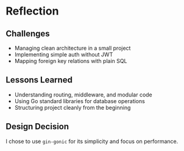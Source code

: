 # Reflection

## Challenges

- Managing clean architecture in a small project
- Implementing simple auth without JWT
- Mapping foreign key relations with plain SQL

## Lessons Learned

- Understanding routing, middleware, and modular code
- Using Go standard libraries for database operations
- Structuring project cleanly from the beginning

## Design Decision

I chose to use `gin-gonic` for its simplicity and focus on performance.
